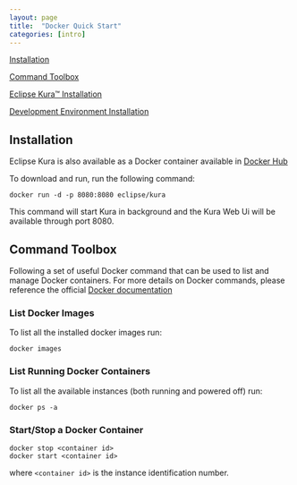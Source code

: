 ```yaml
---
layout: page
title:  "Docker Quick Start"
categories: [intro]
---
```


[Installation](#installtion)

[Command Toolbox](#command-toolbox)

[Eclipse Kura&trade; Installation](#eclipse-kuratrade-installation)

[Development Environment Installation](#development-environment-installation)

## Installation

Eclipse Kura is also available as a Docker container available in [Docker Hub](https://hub.docker.com/r/eclipse/kura/)

To download and run, run the following command:

```
docker run -d -p 8080:8080 eclipse/kura
```

This command will start Kura in background and the Kura Web Ui will be available through port 8080.


## Command Toolbox

Following a set of useful Docker command that can be used to list and manage Docker containers.
For more details on Docker commands, please reference the official [Docker documentation](https://docs.docker.com/get-started/) 

### List Docker Images

To list all the installed docker images run:

```
docker images
```

### List Running Docker Containers

To list all the available instances (both running and powered off) run:

```
docker ps -a
```

### Start/Stop a Docker Container

```
docker stop <container id>
docker start <container id>
```

where `<container id>` is the instance identification number.
